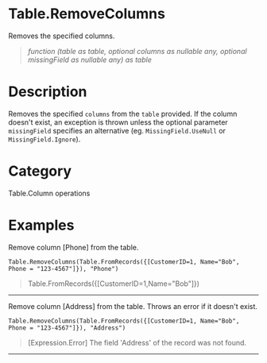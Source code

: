 ﻿# Table.RemoveColumns
Removes the specified columns.
> _function (table as table, optional columns as nullable any, optional missingField as nullable any) as table_
# Description 
Removes the specified <code>columns</code> from the <code>table</code> provided.
    If the column doesn't exist, an exception is thrown unless the optional parameter <code>missingField</code> specifies an alternative (eg. <code>MissingField.UseNull</code> or <code>MissingField.Ignore</code>).
# Category 
Table.Column operations
# Examples 
Remove column [Phone] from the table.
```
Table.RemoveColumns(Table.FromRecords({[CustomerID=1, Name="Bob", Phone = "123-4567"]}), "Phone")
```
> Table.FromRecords({[CustomerID=1,Name="Bob"]})
***
Remove column [Address] from the table. Throws an error if it doesn't exist.
```
Table.RemoveColumns(Table.FromRecords({[CustomerID=1, Name="Bob", Phone = "123-4567"]}), "Address")
```
> [Expression.Error] The field 'Address' of the record was not found.
***
